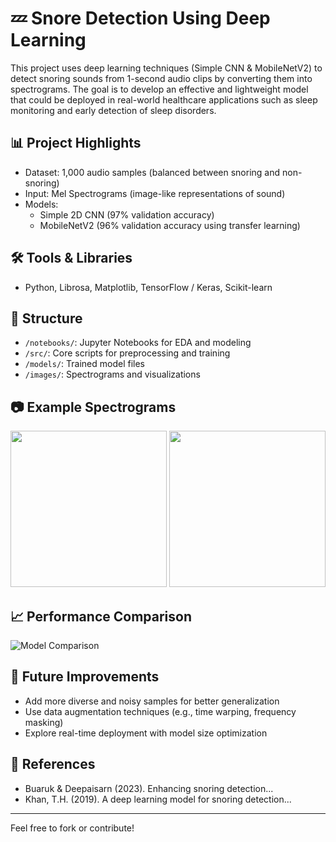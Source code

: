 # 💤 Snore Detection Using Deep Learning

This project uses deep learning techniques (Simple CNN & MobileNetV2) to detect snoring sounds from 1-second audio clips by converting them into spectrograms. The goal is to develop an effective and lightweight model that could be deployed in real-world healthcare applications such as sleep monitoring and early detection of sleep disorders.

## 📊 Project Highlights
- Dataset: 1,000 audio samples (balanced between snoring and non-snoring)
- Input: Mel Spectrograms (image-like representations of sound)
- Models: 
  - Simple 2D CNN (97% validation accuracy)
  - MobileNetV2 (96% validation accuracy using transfer learning)

## 🛠️ Tools & Libraries
- Python, Librosa, Matplotlib, TensorFlow / Keras, Scikit-learn

## 📁 Structure
- `/notebooks/`: Jupyter Notebooks for EDA and modeling
- `/src/`: Core scripts for preprocessing and training
- `/models/`: Trained model files
- `/images/`: Spectrograms and visualizations

## 📷 Example Spectrograms
<p align="center">
  <img src="images/spectrogram_examples/snoring.png" width="250">
  <img src="images/spectrogram_examples/non_snoring.png" width="250">
</p>

## 📈 Performance Comparison

![Model Comparison](images/performance_chart.png)

## 📌 Future Improvements
- Add more diverse and noisy samples for better generalization
- Use data augmentation techniques (e.g., time warping, frequency masking)
- Explore real-time deployment with model size optimization

## 🔗 References
- Buaruk & Deepaisarn (2023). Enhancing snoring detection...
- Khan, T.H. (2019). A deep learning model for snoring detection...

---

Feel free to fork or contribute!
